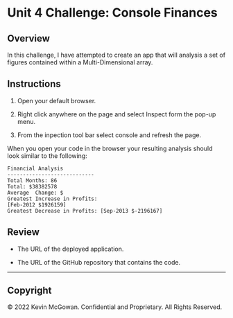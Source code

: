 # Unit 4 Challenge: Console Finances

## Overview

In this challenge, I have attempted to create an app that will analysis a set of figures 
contained within a Multi-Dimensional array.

## Instructions

1. Open your default browser.

2. Right click anywhere on the page and select Inspect form the pop-up menu.

3. From the inpection tool bar select console and refresh the page.

   


When you open your code in the browser your resulting analysis should look similar to the following:

  ```text
  Financial Analysis
  ----------------------------
  Total Months: 86
  Total: $38382578
  Average  Change: $
  Greatest Increase in Profits: 
  [Feb-2012 $1926159]
  Greatest Decrease in Profits: [Sep-2013 $-2196167]
  ```


## Review


* The URL of the deployed application.

* The URL of the GitHub repository that contains the code.

---

## Copyright

© 2022 Kevin McGowan. Confidential and Proprietary. All Rights Reserved.

